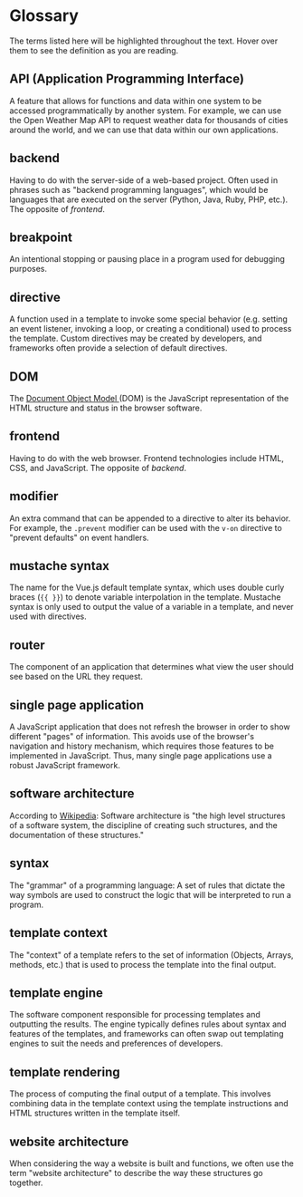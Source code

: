 # Glossary

The terms listed here will be highlighted throughout the text. Hover over them to see the definition as you are reading.

## API (Application Programming Interface)
A feature that allows for functions and data within one system to be accessed programmatically by another system. For example, we can use the Open Weather Map API to request weather data for thousands of cities around the world, and we can use that data within our own applications.

## backend
Having to do with the server-side of a web-based project. Often used in phrases such as "backend programming languages", which would be languages that are executed on the server (Python, Java, Ruby, PHP, etc.). The opposite of *frontend*.

## breakpoint
An intentional stopping or pausing place in a program used for debugging purposes.

## directive
A function used in a template to invoke some special behavior (e.g. setting an event listener, invoking a loop, or creating a conditional) used to process the template. Custom directives may be created by developers, and frameworks often provide a selection of default directives.

## DOM
The [Document Object Model ](https://developer.mozilla.org/en-US/docs/Web/API/Document_Object_Model)(DOM) is the JavaScript representation of the HTML structure and status in the browser software.

## frontend
Having to do with the web browser. Frontend technologies include HTML, CSS, and JavaScript. The opposite of *backend*.

## modifier
An extra command that can be appended to a directive to alter its behavior. For example, the `.prevent` modifier can be used with the `v-on` directive to "prevent defaults" on event handlers.

## mustache syntax
The name for the Vue.js default template syntax, which uses double curly braces (`{{ }}`) to denote variable interpolation in the template. Mustache syntax is only used to output the value of a variable in a template, and never used with directives.

## router
The component of an application that determines what view the user should see based on the URL they request.

## single page application
A JavaScript application that does not refresh the browser in order to show different "pages" of information. This avoids use of the browser's navigation and history mechanism, which requires those features to be implemented in JavaScript. Thus, many single page applications use a robust JavaScript framework.

## software architecture
According to [Wikipedia](https://en.wikipedia.org/wiki/Software_architecture): Software architecture is "the high level structures of a software system, the discipline of creating such structures, and the documentation of these structures."

## syntax
The "grammar" of a programming language: A set of rules that dictate the way symbols are used to construct the logic that will be interpreted to run a program.

## template context
The "context" of a template refers to the set of information (Objects, Arrays, methods, etc.) that is used to process the template into the final output.

## template engine
The software component responsible for processing templates and outputting the results. The engine typically defines rules about syntax and features of the templates, and frameworks can often swap out templating engines to suit the needs and preferences of developers.

## template rendering
The process of computing the final output of a template. This involves combining data in the template context using the template instructions and HTML structures written in the template itself.

## website architecture
When considering the way a website is built and functions, we often use the term "website architecture" to describe the way these structures go together.